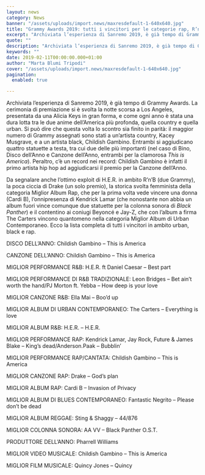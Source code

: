 ```yaml
---
layout: news
category: News
banner: "/assets/uploads/import.news/maxresdefault-1-640x640.jpg"
title: "Grammy Awards 2019: tutti i vincitori per le categorie rap, R’n’B e Urban"
excerpt: "Archiviata l’esperienza di Sanremo 2019, è già tempo di Grammy Awards. La cerimonia di premiazione si è svolta la notte scorsa a Los Angeles, presentata da una Alicia Keys in gran forma, e come ogni anno è stata una dura lotta tra le due anime dell’America più profonda, quella country e quella urban. Si può [&hellip"
quote: ""
description: "Archiviata l’esperienza di Sanremo 2019, è già tempo di Grammy Awards. La cerimonia di premiazione si è svolta la notte scorsa a Los Angeles, presentata da una Alicia Keys in gran forma, e come ogni anno è stata una dura lotta tra le due anime dell’America più profonda, quella country e quella urban. Si può [&hellip"
keywords: ""
date: 2019-02-11T00:00:00.000+01:00
author: "Marta Blumi Tripodi"
cover: "/assets/uploads/import.news/maxresdefault-1-640x640.jpg"
pagination:
  enabled: true

---
```


Archiviata l’esperienza di Sanremo 2019, è già tempo di Grammy Awards. La cerimonia di premiazione si è svolta la notte scorsa a Los Angeles, presentata da una Alicia Keys in gran forma, e come ogni anno è stata una dura lotta tra le due anime dell’America più profonda, quella country e quella urban. Si può dire che questa volta lo scontro sia finito in parità: il maggior numero di Grammy assegnati sono stati a un’artista country, Kacey Musgrave, e a un artista black, Childish Gambino. Entrambi si aggiudicano quattro statuette a testa, tra cui due delle più importanti (nel caso di Bino, Disco dell’Anno e Canzone dell’Anno, entrambi per la clamorosa _This is America_). Peraltro, c’è un record nei record: Childish Gambino è infatti il primo artista hip hop ad aggiudicarsi il premio per la Canzone dell’Anno.

Da segnalare anche l’ottimo exploit di H.E.R. in ambito R’n’B (due Grammy), la poca ciccia di Drake (un solo premio), la storica svolta femminista della categoria Miglior Album Rap, che per la prima volta vede vincere una donna (Cardi B), l’onnipresenza di Kendrick Lamar (che nonostante non abbia un album fuori vince comunque due statuette per la colonna sonora di _Black Panther_) e il contentino ai coniugi Beyoncé e Jay-Z, che con l’album a firma The Carters vincono quantomeno nella categoria Miglior Album di Urban Contemporaneo. Ecco la lista completa di tutti i vincitori in ambito urban, black e rap.

DISCO DELL’ANNO: Childish Gambino – This is America

CANZONE DELL’ANNO: Childish Gambino – This is America

MIGLIOR PERFORMANCE R&B: H.E.R. ft Daniel Caesar – Best part

MIGLIOR PERFORMANCE DI R&B TRADIZIONALE: Leon Bridges – Bet ain’t worth the hand/PJ Morton ft. Yebba – How deep is your love

MIGLIOR CANZONE R&B: Ella Mai – Boo’d up

MIGLIOR ALBUM DI URBAN CONTEMPORANEO: The Carters – Everything is love

MIGLIOR ALBUM R&B: H.E.R. – H.E.R.

MIGLIOR PERFORMANCE RAP: Kendrick Lamar, Jay Rock, Future & James Blake – King’s dead/Anderson.Paak – Bubblin’

MIGLIOR PERFORMANCE RAP/CANTATA: Childish Gambino – This is America

MIGLIOR CANZONE RAP: Drake – God’s plan

MIGLIOR ALBUM RAP: Cardi B – Invasion of Privacy

MIGLIOR ALBUM DI BLUES CONTEMPORANEO: Fantastic Negrito – Please don’t be dead

MIGLIOR ALBUM REGGAE: Sting & Shaggy – 44/876

MIGLIOR COLONNA SONORA: AA VV – Black Panther O.S.T.

PRODUTTORE DELL’ANNO: Pharrell Williams

MIGLIOR VIDEO MUSICALE: Childish Gambino – This is America

MIGLIOR FILM MUSICALE: Quincy Jones – Quincy